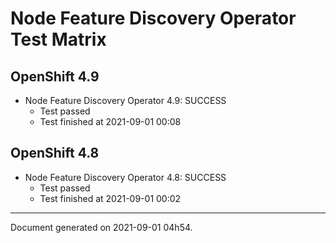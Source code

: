 
Node Feature Discovery Operator Test Matrix
===========================================

OpenShift 4.9
-------------


* Node Feature Discovery Operator 4.9: SUCCESS
  - Test passed
  - Test finished at 2021-09-01 00:08

OpenShift 4.8
-------------


* Node Feature Discovery Operator 4.8: SUCCESS
  - Test passed
  - Test finished at 2021-09-01 00:02


---
Document generated on 2021-09-01 04h54.
